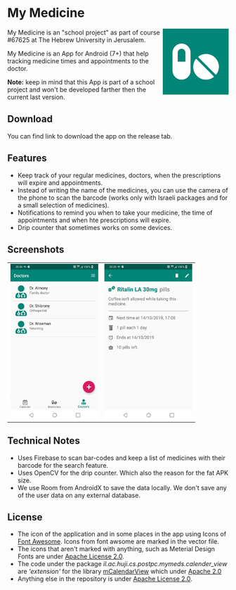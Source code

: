 # My Medicine

<img src="https://github.com/OmryRo/my_med/blob/master/docs/graphics/market_logo.png" width="150" align="right" />

My Medicine is an "school project" as part of course #67625 at The Hebrew University in Jerusalem.
 
My Medicine is an App for Android (7+) that help tracking medicine times and appointments to the doctor.

**Note:** keep in mind that this App is part of a school project and won't be developed farther then the current last version. 

## Download

You can find link to download the app on the release tab.

## Features

* Keep track of your regular medicines, doctors, when the prescriptions will expire and appointments.
* Instead of writing the name of the medicines, you can use the camera of the phone to scan the barcode (works only with Israeli packages and for a small selection of medicines).
* Notifications to remind you when to take your medicine, the time of appointments and when hte prescriptions will expire.
* Drip counter that sometimes works on some devices.

## Screenshots

<table><tr><td><img src="https://github.com/OmryRo/my_med/blob/master/docs/graphics/screenshot_1.png" width="200" align="left" /></td><td><img src="https://github.com/OmryRo/my_med/blob/master/docs/graphics/screenshot_2.png" width="200" align="left" /></td></tr></table>

## Technical Notes

* Uses Firebase to scan bar-codes and keep a list of medicines with their barcode for the search feature.
* Uses OpenCV for the drip counter. Which also the reason for the fat APK size.
* We use Room from AndroidX to save the data locally. We don't save any of the user data on any external database.

## License

* The icon of the application and in some places in the app using Icons of [Font Awesome](https://fontawesome.com/license/free). Icons from font awsome are marked in the vector file.
* The icons that aren't marked with anything, such as Meterial Design Fonts are under [Apache License 2.0](https://www.apache.org/licenses/LICENSE-2.0.html).
* The code under the package *il.ac.huji.cs.postpc.mymeds.calender_view* are *'extension'* for the library [mCalendarView](https://github.com/SpongeBobSun/mCalendarView) which under [Apache 2.0](https://github.com/SpongeBobSun/mCalendarView/blob/master/LICENSE)
* Anything else in the repository is under [Apache License 2.0](https://www.apache.org/licenses/LICENSE-2.0.html).